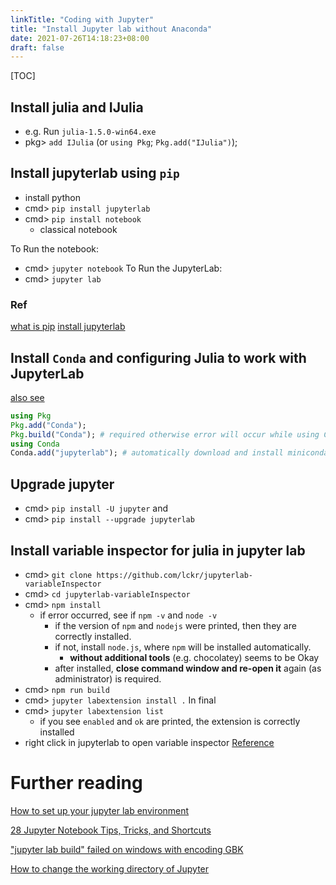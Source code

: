 ```yaml
---
linkTitle: "Coding with Jupyter"
title: "Install Jupyter lab without Anaconda"
date: 2021-07-26T14:18:23+08:00
draft: false
---
```


[TOC]

## Install julia and IJulia
- e.g. Run `julia-1.5.0-win64.exe`
- pkg> `add IJulia` (or `using Pkg`; `Pkg.add("IJulia")`);

## Install jupyterlab using `pip`
- install python
- cmd> `pip install jupyterlab`
- cmd> `pip install notebook`
  - classical notebook

To Run the notebook:
- cmd> `jupyter notebook`
To Run the JupyterLab:
- cmd> `jupyter lab`

### Ref
[what is pip](https://realpython.com/what-is-pip/)
[install jupyterlab](https://jupyter.org/install.html)
## Install `Conda` and configuring Julia to work with JupyterLab
[also see](https://subscription.packtpub.com/book/application_development/9781788998369/1/ch01lvl1sec23/configuring-julia-to-work-with-jupyterlab)
```julia
using Pkg
Pkg.add("Conda");
Pkg.build("Conda"); # required otherwise error will occur while using Conda
using Conda
Conda.add("jupyterlab"); # automatically download and install miniconda
```
## Upgrade jupyter
- cmd> `pip install -U jupyter`
and
- cmd> `pip install --upgrade jupyterlab`


## Install variable inspector for julia in jupyter lab
- cmd> `git clone https://github.com/lckr/jupyterlab-variableInspector`
- cmd> `cd jupyterlab-variableInspector`
- cmd> `npm install`
  - if error occurred, see if `npm -v` and `node -v`
    - if the version of `npm` and `nodejs` were printed, then they are correctly installed.
    - if not, install `node.js`, where `npm` will be installed automatically. 
      - **without additional tools** (e.g. chocolatey) seems to be Okay
    - after installed, **close command window and re-open it** again (as administrator) is required.
- cmd> `npm run build`
- cmd> `jupyter labextension install .`
In final
- cmd> `jupyter labextension list`
  - if you see `enabled` and `ok` are printed, the extension is correctly installed
- right click in jupyterlab to open variable inspector
[Reference](https://github.com/lckr/jupyterlab-variableInspector)

# Further reading
[How to set up your jupyter lab environment](https://towardsdatascience.com/how-to-setup-your-jupyterlab-project-environment-74909dade29b)

[28 Jupyter Notebook Tips, Tricks, and Shortcuts](https://www.dataquest.io/blog/jupyter-notebook-tips-tricks-shortcuts/)

["jupyter lab build" failed on windows with encoding GBK](https://github.com/jupyterlab/jupyterlab/issues/8600)

[How to change the working directory of Jupyter](https://shanyitan.medium.com/how-to-change-the-working-directory-of-jupyter-and-jupyter-lab-on-windows-environment-bbe5a5a99f05)